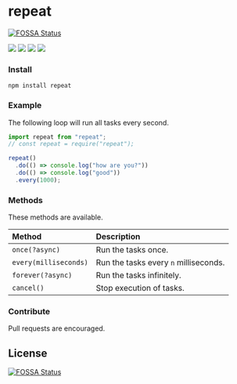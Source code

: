 # repeat
[![FOSSA Status](https://app.fossa.io/api/projects/git%2Bgithub.com%2F117%2Frepeat.svg?type=shield)](https://app.fossa.io/projects/git%2Bgithub.com%2F117%2Frepeat?ref=badge_shield)


![](https://badgen.net/npm/v/repeat?color=grey)
![](https://badgen.net/npm/dw/repeat)
![](https://badgen.net/packagephobia/install/repeat?color=055ff3)
![](https://badgen.net/badge/code%20style/prettier/ff51bc)

### Install

`npm install repeat`

### Example

The following loop will run all tasks every second.

```javascript
import repeat from "repeat";
// const repeat = require("repeat");

repeat()
  .do(() => console.log("how are you?"))
  .do(() => console.log("good"))
  .every(1000);
```

### Methods

These methods are available.

| Method                | Description                           |
| :-------------------- | :------------------------------------ |
| `once(?async)`        | Run the tasks once.                   |
| `every(milliseconds)` | Run the tasks every `n` milliseconds. |
| `forever(?async)`     | Run the tasks infinitely.             |
| `cancel()`            | Stop execution of tasks.              |

### Contribute

Pull requests are encouraged.


## License
[![FOSSA Status](https://app.fossa.io/api/projects/git%2Bgithub.com%2F117%2Frepeat.svg?type=large)](https://app.fossa.io/projects/git%2Bgithub.com%2F117%2Frepeat?ref=badge_large)